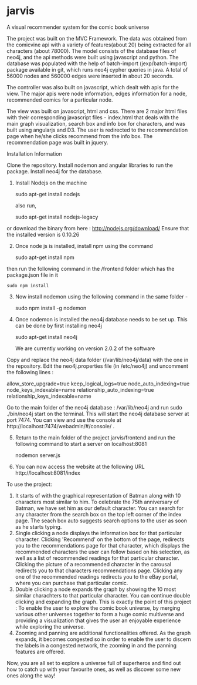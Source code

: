 jarvis
======

A visual recommender system for the comic book universe

The project was built on the MVC Framework. The data was obtained from the comicvine api with a variety of features(about 20) being extracted for all characters (about 78000). The model consists of the database files of neo4j, and the api methods were built using javascript and python. The database was populated with the help of batch-import (jexp/batch-import) package available in git, which runs neo4j cypher queries in java. A total of 56000 nodes and 560000 edges were inserted in about 20 seconds. 

The controller was also built on javascript, which dealt with apis for the view. The major apis were node information, edges information for a node, recommended comics for a particular node. 

The view was built on javascript, html and css. There are 2 major html files with their corresponding javascript files - index.html that deals with the main graph visualization, search box and info box for characters, and was built using angularjs and D3. The user is redirected to the recommendation page when he/she clicks recommend from the info box. The recommendation page was built in jquery.

Installation Information

Clone the repository. Install nodemon and angular libraries to run the package. Install neo4j for the database. 

1) Install Nodejs on the machine
	
	sudo apt-get install nodejs

	also run,

	sudo apt-get install nodejs-legacy

or download the binary from here : http://nodejs.org/download/ Ensure that the installed version is 0.10.26

2) Once node js is installed, install npm using the command 

	sudo apt-get install npm

 then run the following command in the /frontend folder which has the package.json file in it

	sudo npm install 

3) Now install nodemon using the following command in the same folder -

	sudo npm install -g nodemon


4) Once nodemon is installed the neo4j database needs to be set up. This can be done by first installing neo4j 

	sudo apt-get install neo4j

	We are currently working on version 2.0.2 of the software

Copy and replace the neo4j data folder (/var/lib/neo4j/data) with the one in the repository. Edit the neo4j.properties file (in /etc/neo4j) and uncomment the following lines : 

allow_store_upgrade=true
keep_logical_logs=true
node_auto_indexing=true
node_keys_indexable=name
relationship_auto_indexing=true
relationship_keys_indexable=name

Go to the main folder of the neo4j database : /var/lib/neo4j and run sudo ./bin/neo4j start on the terminal. This will start the neo4j database server at port 7474. You can view and use the console at http://localhost:7474/webadmin/#/console/ . 

5) Return to the main folder of the project jarvis/frontend and run the following command to start a server on localhost:8081

	nodemon server.js

6) You can now access the website at the following URL http://localhost:8081/index

To use the project:

1. It starts of with the graphical representation of Batman along with 10 characters most similar to him. To celebrate the 75th anniversary of Batman, we have set him as our default character. You can search for any character from the search box on the top left corner of the index page. The seach box auto suggests search options to the user as soon as he starts typing.
2. Single clicking a node displays the information box for that particular character. Clicking 'Recommend' on the bottom of the page, redirects you to the recommendations page for that character, which displays the recommended characters the user can follow based on his selection, as well as a list of recommended readings for that particular character. Clicking the picture of a recommended character in the carousal redirects you to that characters recommendations page. Clicking any one of the recommended readings redirects you to the eBay portal, where you can purchase that particular comic.
3. Double clicking a node expands the graph by showing the 10 most similar charachters to that particular character. You can continue double clicking and expanding the graph. This is exactly the point of this project : To enable the user to explore the comic book universe, by merging various other universes together to form a huge comic multiverse and providing a visualization that gives the user an enjoyable experience while exploring the universe.
4. Zooming and panning are additional functionalities offered. As the graph expands, it becomes congested so in order to enable the user to discern the labels in a congested network, the zooming in and the panning features are offered.

Now, you are all set to explore a universe full of superheros and find out how to catch up with your favourite ones, as well as discover some new ones along the way!
